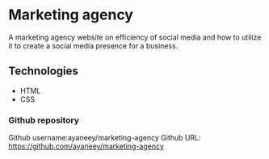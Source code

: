 # Marketing agency

A marketing agency website on efficiency of social media and how to utilize it to create a social media presence for a business.

## Technologies

- HTML
- CSS

### Github repository

Github username:ayaneey/marketing-agency
Github URL: https://github.com/ayaneey/marketing-agency
